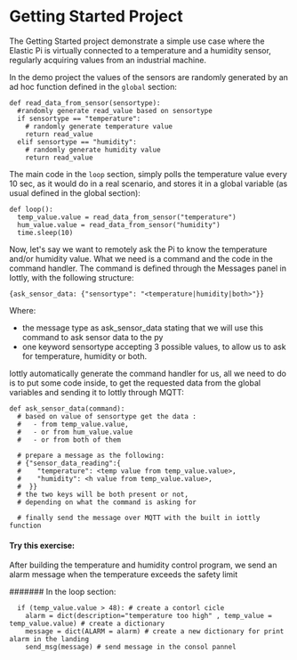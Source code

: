# Getting Started Project

The Getting Started project demonstrate a simple use case where the Elastic Pi is virtually connected to a temperature and a humidity sensor, regularly acquiring values from an industrial machine.

In the demo project the values of the sensors are randomly generated by an ad hoc function defined in the `global` section:
```
def read_data_from_sensor(sensortype):
  #randomly generate read_value based on sensortype
  if sensortype == "temperature":
    # randomly generate temperature value
    return read_value
  elif sensortype == "humidity":
    # randomly generate humidity value
    return read_value
```
The main code in the `loop` section, simply polls the temperature value every 10 sec, as it would do in a real scenario, and stores it in a global variable (as usual defined in the global section):
```
def loop():
  temp_value.value = read_data_from_sensor("temperature")
  hum_value.value = read_data_from_sensor("humidity")
  time.sleep(10)
```
Now, let's say we want to remotely ask the Pi to know the temperature and/or humidity value. What we need is a command and the code in the command handler.
The command is defined through the Messages panel in Iottly, with the following structure:
```
{ask_sensor_data: {"sensortype": "<temperature|humidity|both>"}}
```
Where:
- the message type as ask_sensor_data stating that we will use this command to ask sensor data to the py
- one keyword sensortype accepting 3 possible values, to allow us to ask for temperature, humidity or both.

Iottly automatically generate the command handler for us, all we need to do is to put some code inside, to get the requested data from the global variables and sending it to Iottly through MQTT:
```
def ask_sensor_data(command):
  # based on value of sensortype get the data :
  #   - from temp_value.value, 
  #   - or from hum_value.value
  #   - or from both of them

  # prepare a message as the following:
  # {"sensor_data_reading":{
  #    "temperature": <temp value from temp_value.value>,
  #    "humidity": <h value from temp_value.value>,
  #  }}
  # the two keys will be both present or not, 
  # depending on what the command is asking for

  # finally send the message over MQTT with the built in iottly function
```
#### Try this exercise:


After building the temperature and humidity control program, we send an alarm message when the temperature exceeds the safety limit

####### In the loop section:
```
  if (temp_value.value > 48): # create a contorl cicle
    alarm = dict(description="temperature too high" , temp_value = temp_value.value) # create a dictionary  
    message = dict(ALARM = alarm) # create a new dictionary for print alarm in the landing
    send_msg(message) # send message in the consol pannel 
    
```
